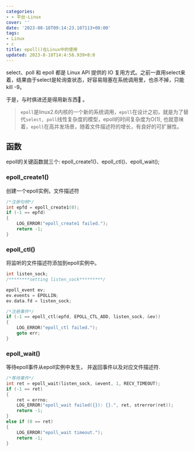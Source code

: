 ```yaml
---
categories:
- - 平台-Linux
cover: ''
date: '2023-08-18T09:14:23.107113+08:00'
tags:
- Linux
- c
title: epoll()在Linux中的使用
updated: 2023-8-18T14:4:58.939+8:0
---
```

select、poll 和 epoll 都是 Linux API 提供的 IO 复用方式。之前一直用select来着，结果由于select是轮询查状态，好容易阻塞在系统调用里，也杀不掉，只能kill -9。

于是，与时俱进还是得用新东西🙂 。

> `epoll`是linux2.6内核的一个新的系统调用，`epoll`在设计之初，就是为了替代`select, poll`线性复杂度的模型，epoll的时间复杂度为O(1), 也就意味着，`epoll`在高并发场景，随着文件描述符的增长，有良好的可扩展性。

## 函数

epoll的关键函数就三个: epoll_create1()、epoll_ctl()、epoll_wait();

### epoll_create1()

创建一个epoll实例，文件描述符

```cpp
/*注册句柄*/
int epfd = epoll_create1(0);
if (-1 == epfd)
{
	LOG_ERROR("epoll_create1 failed.");
	return -1;
}

```

### epoll_ctl()

将监听的文件描述符添加到epoll实例中。

```cpp
int listen_sock;
/********setting listen_sock*********/

epoll_event ev;
ev.events = EPOLLIN;
ev.data.fd = listen_sock;

/*注册事件*/
if (-1 == epoll_ctl(epfd, EPOLL_CTL_ADD, listen_sock, &ev))
{
	LOG_ERROR("epoll_ctl failed.");
	goto err;
}
```

### epoll_wait()

等待epoll事件从epoll实例中发生， 并返回事件以及对应文件描述符.

```cpp
/*等待事件*/
int ret = epoll_wait(listen_sock, &event, 1, RECV_TIMEOUT);
if (-1 == ret)
{
	ret = errno;
	LOG_ERROR("epoll_wait failed({}): {}.", ret, strerror(ret));
	return -1;
}
else if (0 == ret)
{
	LOG_ERROR("epoll_wait timeout.");
	return -1;
}

```
